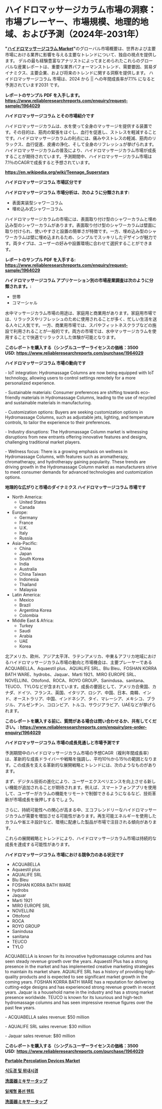 <p><h1>ハイドロマッサージカラム市場の洞察：市場プレーヤー、市場規模、地理的地域、および予測（2024年-2031年）</h1></p><p><strong>"<a href="https://www.reliableresearchreports.com/hydromassage-column-r1964029">ハイドロマッサージコラム Market</a>"</strong>のグローバル市場概要は、世界および主要市場における業界に影響を与える主要なトレンドについて、独自の視点を提供します。 デルの最も経験豊富なアナリストによってまとめられたこれらのグローバルな産業レポートは、重要な業界パフォーマンストレンド、需要要因、貿易ダイナミクス、主要企業、および将来のトレンドに関する洞察を提供します。 ハイドロマッサージコラム 市場は、2024 から || への年間成長率が7.1% になると予測されています2031 です。</p>
<p><strong>レポートのサンプル PDF を入手します。</strong><strong><a href="https://www.reliableresearchreports.com/enquiry/request-sample/1964029">https://www.reliableresearchreports.com/enquiry/request-sample/1964029</a></strong></p>
<p><strong>ハイドロマッサージコラム とその市場紹介です</strong></p>
<p><p>ハイドロマッサージカラムは、水を使って全身のマッサージを提供する装置です。その目的は、筋肉の緊張をほぐし、血行を促進し、ストレスを軽減することです。ハイドロマッサージカラムの利点には、痛みやストレスの軽減、筋肉のリラックス、血行促進、皮膚の浄化、そして全身のリフレッシュが挙げられます。ハイドロマッサージカラムの普及により、ハイドロマッサージカラム市場が成長することが期待されています。予測期間中、ハイドロマッサージカラム市場は7.1％のCAGRで成長すると予想されています。</p><a href="https://en.wikipedia.org/wiki/Teenage_Superstars"></a></p>
<p><strong><a href="https://en.wikipedia.org/wiki/Teenage_Superstars">https://en.wikipedia.org/wiki/Teenage_Superstars</a></strong></p>
<p><strong>ハイドロマッサージコラム&nbsp;市場区分です</strong><strong></strong></p>
<p><strong>ハイドロマッサージコラム 市場分析は、次のように分類されます:</strong>&nbsp;</p>
<p><ul><li>表面実装型シャワーコラム</li><li>埋め込み式シャワーコラム</li></ul></p>
<p><p>ハイドロマッサージカラムの市場には、表面取り付け型のシャワーカラムと埋め込み型のシャワーカラムがあります。表面取り付け型のシャワーカラムは壁面に取り付けられ、使いやすさと設置の簡単さが特徴です。一方、埋め込み型のシャワーカラムは壁に埋め込まれるため、シンプルでスッキリしたデザインが魅力です。両タイプは、ユーザーの好みや設置環境に合わせて選択することができます。</p></p>
<p><strong>レポートのサンプル PDF を入手する: <a href="https://www.reliableresearchreports.com/enquiry/request-sample/1964029">https://www.reliableresearchreports.com/enquiry/request-sample/1964029</a></strong></p>
<p><strong> ハイドロマッサージコラム アプリケーション別の市場産業調査は次のように分類されます。:</strong></p>
<p><ul><li>世帯</li><li>コマーシャル</li></ul></p>
<p><p>水中マッサージカラム市場の用途は、家庭用と商業用があります。家庭用市場では、リラックスやリフレッシュのために使用されることが多く、忙しい生活を送る人々に人気です。一方、商業用市場では、スパやフィットネスクラブなどの施設で利用されることが一般的です。両方の市場では、水中マッサージカラムを使用することで快適でリラックスした体験が可能となります。</p></p>
<p><strong>このレポートを購入する（シングルユーザーライセンスの価格：3500 USD:</strong><strong>&nbsp;<a href="https://www.reliableresearchreports.com/purchase/1964029">https://www.reliableresearchreports.com/purchase/1964029</a></strong></p>
<p><strong>ハイドロマッサージコラム 市場の動向です</strong></p>
<p><p>- IoT integration: Hydromassage Columns are now being equipped with IoT technology, allowing users to control settings remotely for a more personalized experience.</p><p>- Sustainable materials: Consumer preferences are shifting towards eco-friendly materials in Hydromassage Columns, leading to the use of recycled and sustainable materials in manufacturing.</p><p>- Customization options: Buyers are seeking customization options in Hydromassage Columns, such as adjustable jets, lighting, and temperature controls, to tailor the experience to their preferences.</p><p>- Industry disruptions: The Hydromassage Column market is witnessing disruptions from new entrants offering innovative features and designs, challenging traditional market players.</p><p>- Wellness focus: There is a growing emphasis on wellness in Hydromassage Columns, with features such as aromatherapy, chromatherapy, and hydrotherapy gaining popularity. These trends are driving growth in the Hydromassage Column market as manufacturers strive to meet consumer demands for advanced technologies and customization options.</p></p>
<p><strong>地理的な広がりと市場のダイナミクス ハイドロマッサージコラム 市場です</strong></p>
<p><ul>
    <li>
        North America:
        <ul>
            <li>United States</li>
            <li>Canada</li>
        </ul>
    </li>
    <li>
        Europe:
        <ul>
            <li>Germany</li>
            <li>France</li>
            <li>U.K.</li>
            <li>Italy</li>
            <li>Russia</li>
        </ul>
    </li>
    <li>
        Asia-Pacific:
        <ul>
            <li>China</li>
            <li>Japan</li>
            <li>South Korea</li>
            <li>India</li>
            <li>Australia</li>
            <li>China Taiwan</li>
            <li>Indonesia</li>
            <li>Thailand</li>
            <li>Malaysia</li>
        </ul>
    </li>
    <li>
        Latin America:
        <ul>
            <li>Mexico</li>
            <li>Brazil</li>
            <li>Argentina Korea</li>
            <li>Colombia</li>
        </ul>
    </li>
    <li>
        Middle East & Africa:
        <ul>
            <li>Turkey</li>
            <li>Saudi</li>
            <li>Arabia</li>
            <li>UAE</li>
            <li>Korea</li>
        </ul>
    </li>
    </ul></p>
<p><p>北アメリカ、欧州、アジア太平洋、ラテンアメリカ、中東＆アフリカ地域におけるハイドロマッサージカラム市場の動向と市場機会は、主要プレーヤーであるACQUABELLA、Aquaestil plus、AQUALIFE SRL、Blu Bleu、FOSHAN KORRA BATH WARE、hydrobs、Jaquar、Marti 1921、MIRO EUROPE SRL、NOVELLINI、Ottofond、ROCA、ROYO GROUP、Sanindusa、sanitana、TEUCO、TYLOなどが含まれています。成長の要因として、アメリカ合衆国、カナダ、ドイツ、フランス、英国、イタリア、ロシア、中国、日本、南韓、インド、オーストラリア、中国、インドネシア、タイ、マレーシア、メキシコ、ブラジル、アルゼンチン、コロンビア、トルコ、サウジアラビア、UAEなどが挙げられます。</p></p>
<p><strong>このレポートを購入する前に、質問がある場合は問い合わせるか、共有してください。:&nbsp;<a href="https://www.reliableresearchreports.com/enquiry/pre-order-enquiry/1964029">https://www.reliableresearchreports.com/enquiry/pre-order-enquiry/1964029</a></strong></p>
<p><strong>ハイドロマッサージコラム 市場の成長見通しと市場予測です</strong></p>
<p><p>予測期間中のハイドロマッサージカラム市場の予想CAGR（複利年間成長率）は、革新的な成長ドライバーや戦略を強調し、平均10％から15％の範囲となります。この成長を支える革新的な展開戦略とトレンドには、次のようなものがあります。</p><p>まず、デジタル技術の進化により、ユーザーエクスペリエンスを向上させる新しい機能が追加されることが期待されます。例えば、スマートフォンアプリを使用して、ユーザーがカラムの機能をリモートで制御できるようになるなど、技術革新が市場成長を後押しするでしょう。</p><p>さらに、持続可能性への関心が高まる中、エコフレンドリーなハイドロマッサージカラムが需要を増加させる可能性があります。再生可能エネルギーを使用したカラムや省エネ設計など、環境に配慮した製品が市場で注目される傾向があります。</p><p>これらの展開戦略とトレンドにより、ハイドロマッサージカラム市場は持続的な成長を達成する可能性があります。</p></p>
<p><strong>ハイドロマッサージコラム 市場における競争力のある状況です</strong></p>
<p><ul><li>ACQUABELLA</li><li>Aquaestil plus</li><li>AQUALIFE SRL</li><li>Blu Bleu</li><li>FOSHAN KORRA BATH WARE</li><li>hydrobs</li><li>Jaquar</li><li>Marti 1921</li><li>MIRO EUROPE SRL</li><li>NOVELLINI</li><li>Ottofond</li><li>ROCA</li><li>ROYO GROUP</li><li>Sanindusa</li><li>sanitana</li><li>TEUCO</li><li>TYLO</li></ul></p>
<p><p>ACQUABELLA is known for its innovative hydromassage columns and has seen steady revenue growth over the years. Aquaestil Plus has a strong presence in the market and has implemented creative marketing strategies to maintain its market share. AQUALIFE SRL has a history of providing high-quality products and is expected to see significant market growth in the coming years. FOSHAN KORRA BATH WARE has a reputation for delivering cutting-edge designs and has experienced strong revenue growth in recent years. Jaquar is a household name in the industry and has a strong market presence worldwide. TEUCO is known for its luxurious and high-tech hydromassage columns and has seen impressive revenue figures over the past few years.</p><p>- ACQUABELLA sales revenue: $50 million</p><p>- AQUALIFE SRL sales revenue: $30 million</p><p>- Jaquar sales revenue: $80 million</p></p>
<p><strong>このレポートを購入する（シングルユーザーライセンスの価格：3500 USD:</strong>&nbsp;<strong><a href="https://www.reliableresearchreports.com/purchase/1964029">https://www.reliableresearchreports.com/purchase/1964029</a></strong></p>
<p><strong><p><a href="https://medium.com/@bethelokon998/global-portable-percolation-devices-market-focus-on-product-type-0-10-gpm-above-10-20-gpm-above-eba2d5ff9d8a">Portable Percolation Devices Market</a></p><p><a href="https://github.com/rcabello548/Market-Research-Report-List-3/blob/main/361684794812.md">식도경 및 위내시경</a></p><p><a href="https://github.com/roulaayoub-saad/Market-Research-Report-List-3/blob/main/578057376242.md">洗面器ミキサータップ</a></p><p><a href="https://github.com/KellyLyncyh543964/Market-Research-Report-List-3/blob/main/257054394811.md">일체형 풍선 텐트</a></p><p><a href="https://github.com/zjkmgcs938405/Market-Research-Report-List-4/blob/main/299565576241.md">洗面器ミキサータップ</a></p></strong></p>